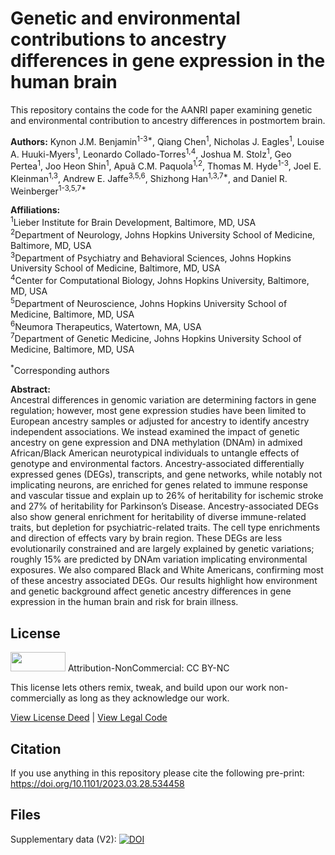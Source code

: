 # Genetic and environmental contributions to ancestry differences in gene expression in the human brain

This repository contains the code for the AANRI paper examining genetic
and environmental contribution to ancestry differences in postmortem brain.

**Authors:** Kynon J.M. Benjamin<sup>1-3\*</sup>, Qiang Chen<sup>1</sup>,
Nicholas J. Eagles<sup>1</sup>, Louise A. Huuki-Myers<sup>1</sup>, 
Leonardo Collado-Torres<sup>1,4</sup>, Joshua M. Stolz<sup>1</sup>, 
Geo Pertea<sup>1</sup>, Joo Heon Shin<sup>1</sup>, 
Apuã C.M. Paquola<sup>1,2</sup>, Thomas M. Hyde<sup>1-3</sup>, 
Joel E. Kleinman<sup>1,3</sup>, Andrew E. Jaffe<sup>3,5,6</sup>, 
Shizhong Han<sup>1,3,7\*</sup>, and Daniel R. Weinberger<sup>1-3,5,7\*</sup>

**Affiliations:**  
<sup>1</sup>Lieber Institute for Brain Development, Baltimore, MD, USA  
<sup>2</sup>Department of Neurology, Johns Hopkins University School of Medicine, Baltimore, MD, USA  
<sup>3</sup>Department of Psychiatry and Behavioral Sciences, Johns Hopkins University School of Medicine, Baltimore, MD, USA  
<sup>4</sup>Center for Computational Biology, Johns Hopkins University, Baltimore, MD, USA  
<sup>5</sup>Department of Neuroscience, Johns Hopkins University School of Medicine, Baltimore, MD, USA  
<sup>6</sup>Neumora Therapeutics, Watertown, MA, USA  
<sup>7</sup>Department of Genetic Medicine, Johns Hopkins University School of Medicine, Baltimore, MD, USA

<sup>\*</sup>Corresponding authors

**Abstract:**  
Ancestral differences in genomic variation are determining factors in gene regulation; however, most gene expression studies have been limited to European ancestry samples or adjusted for ancestry to identify ancestry independent associations. We instead examined the impact of genetic ancestry on gene expression and DNA methylation (DNAm) in admixed African/Black American neurotypical individuals to untangle effects of genotype and environmental factors. Ancestry-associated differentially expressed genes (DEGs), transcripts, and gene networks, while notably not implicating neurons, are enriched for genes related to immune response and vascular tissue and explain up to 26% of heritability for ischemic stroke and 27% of heritability for Parkinson’s Disease. Ancestry-associated DEGs also show general enrichment for heritability of diverse immune-related traits, but depletion for psychiatric-related traits. The cell type enrichments and direction of effects vary by brain region. These DEGs are less evolutionarily constrained and are largely explained by genetic variations; roughly 15% are predicted by DNAm variation implicating environmental exposures. We also compared Black and White Americans, confirming most of these ancestry associated DEGs. Our results highlight how environment and genetic background affect genetic ancestry differences in gene expression in the human brain and risk for brain illness.

## License

<img src="https://licensebuttons.net/l/by-nc/3.0/88x31.png" alt width="88" height="31" scale="0">
Attribution-NonCommercial: CC BY-NC

This license lets others remix, tweak, and build upon our work non-commercially as long as they acknowledge our work.

[View License Deed](https://creativecommons.org/licenses/by-nc/4.0) | [View Legal Code](https://creativecommons.org/licenses/by-nc/4.0/legalcode)

## Citation

If you use anything in this repository please cite the following pre-print: https://doi.org/10.1101/2023.03.28.534458

## Files

Supplementary data (V2): [![DOI](https://zenodo.org/badge/DOI/10.5281/zenodo.8410191.svg)](https://doi.org/10.5281/zenodo.8410191)
